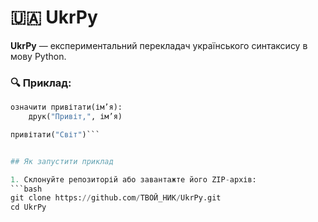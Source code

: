 # 🇺🇦 UkrPy

**UkrPy** — експериментальний перекладач українського синтаксису в мову Python.

### 🔍 Приклад:
```python
означити привітати(ім’я):
    друк("Привіт,", ім’я)

привітати("Світ")```


## Як запустити приклад

1. Склонуйте репозиторій або завантажте його ZIP-архів:
```bash
git clone https://github.com/ТВОЙ_НИК/UkrPy.git
cd UkrPy
